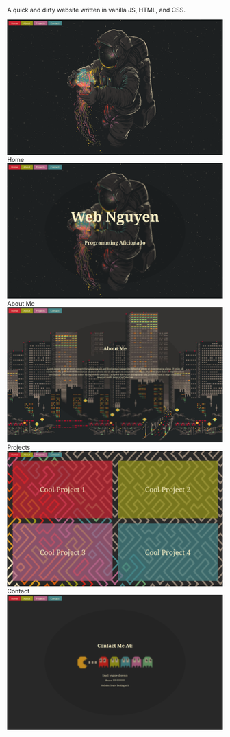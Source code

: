 A quick and dirty website written in vanilla JS, HTML, and CSS.

![preview one](https://github.com/Grzrzegorzrz/2202-website/blob/main/preview/preview-one.png?raw=true)
Home
![preview two](https://github.com/Grzrzegorzrz/2202-website/blob/main/preview/preview-two.png?raw=true)
About Me
![preview three](https://github.com/Grzrzegorzrz/2202-website/blob/main/preview/preview-three.png?raw=true)
Projects
![preview four](https://github.com/Grzrzegorzrz/2202-website/blob/main/preview/preview-four.png?raw=true)
Contact
![preview five](https://github.com/Grzrzegorzrz/2202-website/blob/main/preview/preview-five.png?raw=true)
